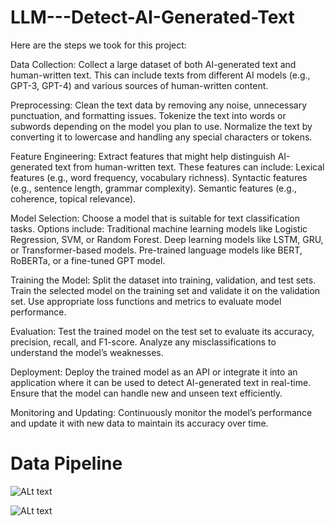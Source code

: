# LLM---Detect-AI-Generated-Text

Here are the steps we took for this project:

Data Collection:
Collect a large dataset of both AI-generated text and human-written text. This can include texts from different AI models (e.g., GPT-3, GPT-4) and various sources of human-written content.

Preprocessing:
Clean the text data by removing any noise, unnecessary punctuation, and formatting issues.
Tokenize the text into words or subwords depending on the model you plan to use.
Normalize the text by converting it to lowercase and handling any special characters or tokens.

Feature Engineering:
Extract features that might help distinguish AI-generated text from human-written text. These features can include:
Lexical features (e.g., word frequency, vocabulary richness).
Syntactic features (e.g., sentence length, grammar complexity).
Semantic features (e.g., coherence, topical relevance).

Model Selection:
Choose a model that is suitable for text classification tasks. Options include:
Traditional machine learning models like Logistic Regression, SVM, or Random Forest.
Deep learning models like LSTM, GRU, or Transformer-based models.
Pre-trained language models like BERT, RoBERTa, or a fine-tuned GPT model.

Training the Model:
Split the dataset into training, validation, and test sets.
Train the selected model on the training set and validate it on the validation set.
Use appropriate loss functions and metrics to evaluate model performance.

Evaluation:
Test the trained model on the test set to evaluate its accuracy, precision, recall, and F1-score.
Analyze any misclassifications to understand the model’s weaknesses.

Deployment:
Deploy the trained model as an API or integrate it into an application where it can be used to detect AI-generated text in real-time.
Ensure that the model can handle new and unseen text efficiently.

Monitoring and Updating:
Continuously monitor the model’s performance and update it with new data to maintain its accuracy over time.

# Data Pipeline
![ALt text](https://github.com/Matt-Chang/LLM---Detect-AI-Generated-Text/blob/main/flow%20chart.png)

![ALt text](https://github.com/Matt-Chang/LLM---Detect-AI-Generated-Text/blob/main/Picture1.png)
